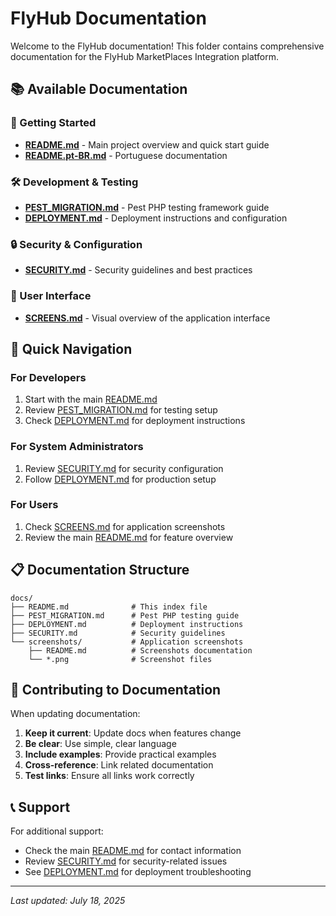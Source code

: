 # FlyHub Documentation

Welcome to the FlyHub documentation! This folder contains comprehensive documentation for the FlyHub MarketPlaces Integration platform.

## 📚 Available Documentation

### 🚀 Getting Started
- **[README.md](../README.md)** - Main project overview and quick start guide
- **[README.pt-BR.md](../README.pt-BR.md)** - Portuguese documentation

### 🛠️ Development & Testing
- **[PEST_MIGRATION.md](PEST_MIGRATION.md)** - Pest PHP testing framework guide
- **[DEPLOYMENT.md](DEPLOYMENT.md)** - Deployment instructions and configuration

### 🔒 Security & Configuration
- **[SECURITY.md](SECURITY.md)** - Security guidelines and best practices

### 📸 User Interface
- **[SCREENS.md](screenshots/README.md)** - Visual overview of the application interface

## 🎯 Quick Navigation

### For Developers
1. Start with the main [README.md](../README.md)
2. Review [PEST_MIGRATION.md](PEST_MIGRATION.md) for testing setup
3. Check [DEPLOYMENT.md](DEPLOYMENT.md) for deployment instructions

### For System Administrators
1. Review [SECURITY.md](SECURITY.md) for security configuration
2. Follow [DEPLOYMENT.md](DEPLOYMENT.md) for production setup

### For Users
1. Check [SCREENS.md](screenshots/README.md) for application screenshots
2. Review the main [README.md](../README.md) for feature overview

## 📋 Documentation Structure

```
docs/
├── README.md              # This index file
├── PEST_MIGRATION.md      # Pest PHP testing guide
├── DEPLOYMENT.md          # Deployment instructions
├── SECURITY.md            # Security guidelines
└── screenshots/           # Application screenshots
    ├── README.md          # Screenshots documentation
    └── *.png              # Screenshot files
```

## 🔄 Contributing to Documentation

When updating documentation:

1. **Keep it current**: Update docs when features change
2. **Be clear**: Use simple, clear language
3. **Include examples**: Provide practical examples
4. **Cross-reference**: Link related documentation
5. **Test links**: Ensure all links work correctly

## 📞 Support

For additional support:
- Check the main [README.md](../README.md) for contact information
- Review [SECURITY.md](SECURITY.md) for security-related issues
- See [DEPLOYMENT.md](DEPLOYMENT.md) for deployment troubleshooting

---

*Last updated: July 18, 2025* 
